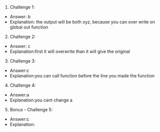 1. Challenge 1:
  - Answer: b
  - Explanation: the output will be both xyz, because you can over write on global out function


2. Challenge 2:
  - Answer: c
  - Explanation:first it will overwrite than it will give the original


3. Challenge 3:
  - Answer:c
  - Explanation:you can call function before the line you made the function


4. Challenge 4:
  - Answer:a
  - Explanation:you cant change a


5. Bonus - Challenge 5:
  - Answer:c
  - Explanation:
